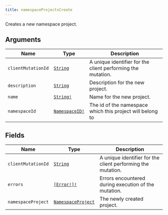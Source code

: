 ```yaml
---
title: namespaceProjectsCreate
---
```


Creates a new namespace project.

## Arguments

| Name | Type | Description |
|------|------|-------------|
| `clientMutationId` | [`String`](../scalar/string.md) | A unique identifier for the client performing the mutation. |
| `description` | [`String`](../scalar/string.md) | Description for the new project. |
| `name` | [`String!`](../scalar/string.md) | Name for the new project. |
| `namespaceId` | [`NamespaceID!`](../scalar/namespaceid.md) | The id of the namespace which this project will belong to |

## Fields

| Name | Type | Description |
|------|------|-------------|
| `clientMutationId` | [`String`](../scalar/string.md) | A unique identifier for the client performing the mutation. |
| `errors` | [`[Error!]!`](../union/error.md) | Errors encountered during execution of the mutation. |
| `namespaceProject` | [`NamespaceProject`](../object/namespaceproject.md) | The newly created project. |
